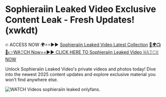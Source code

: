 # Sophieraiin Leaked Video Exclusive Content Leak - Fresh Updates! (xwkdt)

🔥 ACCESS NOW 🌍==►► <a href="https://tinyurl.com/3fjeunct" rel="nofollow">Sophieraiin Leaked Video Latest Collection</a></h3>
[🔴🌍📺📱👉WA𝚃CH Now==►► CLICK HERE TO Sophieraiin Leaked Video 𝚆𝙰𝚃𝙲𝙷 NOW](https://tinyurl.com/3fjeunct)

Unlock Sophieraiin Leaked Video's private videos and photos today! Dive into the newest 2025 content updates and explore exclusive material you won’t find anywhere else.


<a href="https://tinyurl.com/3fjeunct" rel="nofollow" data-target="animated-image.originalLink"><img src="https://camo.githubusercontent.com/8a4f000d20f83aca3bf7ec5f350d767afa0574a8a352519fd8cfa583a6f93a33/68747470733a2f2f692e696d6775722e636f6d2f644a486b345a712e676966" alt="WATCH Videos" data-canonical-src="https://i.imgur.com/dJHk4Zq.gif" style="max-width: 100%; display: inline-block;" data-target="animated-image.originalImage"></a>
sophieraiin leaked onlyfans.
